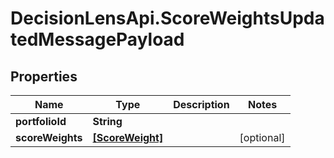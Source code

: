 # DecisionLensApi.ScoreWeightsUpdatedMessagePayload

## Properties
Name | Type | Description | Notes
------------ | ------------- | ------------- | -------------
**portfolioId** | **String** |  | 
**scoreWeights** | [**[ScoreWeight]**](ScoreWeight.md) |  | [optional] 


